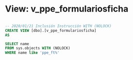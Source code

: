 # View: v_ppe_formulariosficha

```sql

-- 2020/01/21 Inclusión Instrucción WITH (NOLOCK)
CREATE VIEW [dbo].[v_ppe_formulariosficha]
AS

SELECT name
FROM sys.objects WITH (NOLOCK)
WHERE name like 'ppe_ft%'

```
